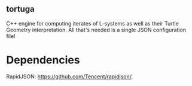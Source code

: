 ## tortuga
C++ engine for computing iterates of L-systems as well as their Turtle Geometry interpretation. All that's needed is a single JSON configuration file!

# Dependencies
RapidJSON: https://github.com/Tencent/rapidjson/.
